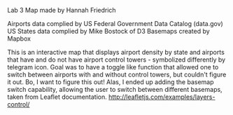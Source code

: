 Lab 3 
Map made by Hannah Friedrich

Airports data complied by US Federal Government Data Catalog (data.gov)
US States data complied by Mike Bostock of D3
Basemaps created by Mapbox

This is an interactive map that displays airport density by state and airports that have and do not have airport control towers - symbolized differently by telegram icon. Goal was to have a toggle like function that allowed one to switch between airports with and without control towers, but couldn't figure it out. Bo, I want to figure this out! Alas, I ended up adding the basemap switch capability, allowing the user to switch between different basemaps, taken from Leaflet documentation.  http://leafletjs.com/examples/layers-control/
